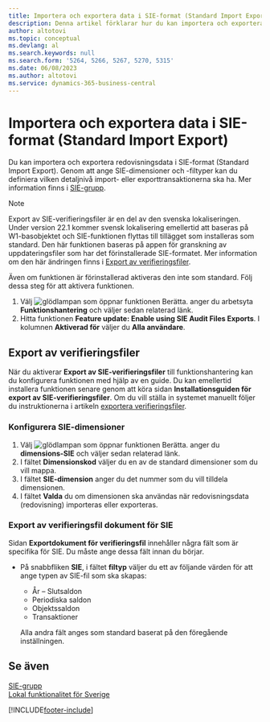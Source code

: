 ```yaml
---
title: Importera och exportera data i SIE-format (Standard Import Export)
description: Denna artikel förklarar hur du kan importera och exportera redovisningsdata i SIE-format (Standard Import Export) för Sverige.
author: altotovi
ms.topic: conceptual
ms.devlang: al
ms.search.keywords: null
ms.search.form: '5264, 5266, 5267, 5270, 5315'
ms.date: 06/08/2023
ms.author: altotovi
ms.service: dynamics-365-business-central
---
```


# Importera och exportera data i SIE-format (Standard Import Export)

Du kan importera och exportera redovisningsdata i SIE-format (Standard Import Export). Genom att ange SIE-dimensioner och -filtyper kan du definiera vilken detaljnivå import- eller exporttransaktionerna ska ha. Mer information finns i [SIE-grupp](https://go.microsoft.com/fwlink/?LinkID=164870&clcid=0x41d).

> [!NOTE]
> Export av SIE-verifieringsfiler är en del av den svenska lokaliseringen. Under version 22.1 kommer svensk lokalisering emellertid att baseras på W1-basobjektet och SIE-funktionen flyttas till tillägget som installeras som standard. Den här funktionen baseras på appen för granskning av uppdateringsfiler som har det förinstallerade SIE-formatet. Mer information om den här ändringen finns i [Export av verifieringsfiler](../../finance-how-to-export-audit-files.md).

Även om funktionen är förinstallerad aktiveras den inte som standard. Följ dessa steg för att aktivera funktionen.

1. Välj ![glödlampan som öppnar funktionen Berätta.](../../media/ui-search/search_small.png "Berätta vad du vill göra") anger du arbetsyta **Funktionshantering** och väljer sedan relaterad länk.
2. Hitta funktionen **Feature update: Enable using SIE Audit Files Exports**. I kolumnen **Aktiverad för** väljer du **Alla användare**.

## Export av verifieringsfiler 

När du aktiverar **Export av SIE-verifieringsfiler** till funktionshantering kan du konfigurera funktionen med hjälp av en guide. Du kan emellertid installera funktionen senare genom att köra sidan **Installationsguiden för export av SIE-verifieringsfiler**. Om du vill ställa in systemet manuellt följer du instruktionerna i artikeln [exportera verifieringsfiler](../../finance-how-to-export-audit-files.md).

### Konfigurera SIE-dimensioner

1. Välj ![glödlampan som öppnar funktionen Berätta.](../../media/ui-search/search_small.png "Berätta vad du vill göra") anger du **dimensions-SIE** och väljer sedan relaterad länk.
2. I fältet **Dimensionskod** väljer du en av de standard dimensioner som du vill mappa.
3. I fältet **SIE-dimension** anger du det nummer som du vill tilldela dimensionen.
4. I fältet **Valda** du om dimensionen ska användas när redovisningsdata (redovisning) importeras eller exporteras.

### Export av verifieringsfil dokument för SIE

Sidan **Exportdokument för verifieringsfil** innehåller några fält som är specifika för SIE. Du måste ange dessa fält innan du börjar.

- På snabbfliken **SIE**, i fältet **filtyp** väljer du ett av följande värden för att ange typen av SIE-fil som ska skapas:

    - År – Slutsaldon
    - Periodiska saldon
    - Objektssaldon
    - Transaktioner

    Alla andra fält anges som standard baserat på den föregående inställningen.

## Se även

[SIE-grupp](https://go.microsoft.com/fwlink/?LinkID=164870&clcid=0x41d)  
[Lokal funktionalitet för Sverige](sweden-local-functionality.md)

[!INCLUDE[footer-include](../../includes/footer-banner.md)]
